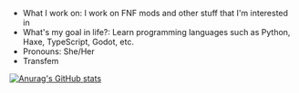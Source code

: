 - What I work on: I work on FNF mods and other stuff that I'm interested in
- What's my goal in life?: Learn programming languages such as Python, Haxe, TypeScript, Godot, etc.
- Pronouns: She/Her
- Transfem

[![Anurag's GitHub stats](https://github-readme-stats.vercel.app/api?username=greyson430&theme=radical)](https://github.com/anuraghazra/github-readme-stats)
